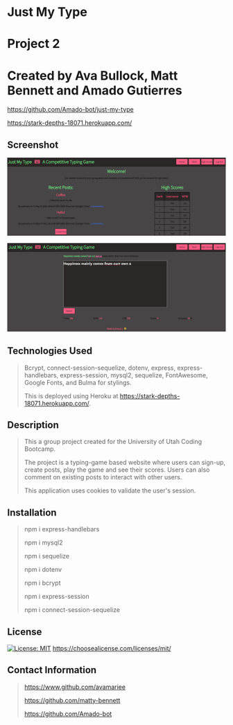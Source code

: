 # Just My Type

# Project 2
# Created by Ava Bullock, Matt Bennett and Amado Gutierres

https://github.com/Amado-bot/just-my-type
>
https://stark-depths-18071.herokuapp.com/

## Screenshot

![Screenshot of the Application](assets/images/SCREENSHOT1.JPG)
>
![Screenshot of the Application](assets/images/SCREENSHOT2.JPG)

## Technologies Used
> Bcrypt, connect-session-sequelize, dotenv, express, express-handlebars, express-session, mysql2, sequelize, FontAwesome, Google Fonts, and Bulma for stylings. 
>
> This is deployed using Heroku at https://stark-depths-18071.herokuapp.com/.
>

## Description 
> This a group project created for the University of Utah Coding Bootcamp.
>
> The project is a typing-game based website where users can sign-up, create posts, play the game and see their scores. Users can also comment on existing posts to interact with other users.
>
> This application uses cookies to validate the user's session.
>

## Installation
> npm i express-handlebars
>
> npm i mysql2
>
> npm i sequelize
>
> npm i dotenv
> 
> npm i bcrypt
>
> npm i express-session
>
> npm i connect-session-sequelize


## License 
[![License: MIT](https://img.shields.io/badge/License-MIT-yellow.svg)](https://opensource.org/licenses/MIT)
https://choosealicense.com/licenses/mit/


## Contact Information
> https://www.github.com/avamariee
>
> https://github.com/matty-bennett
>
> https://github.com/Amado-bot
